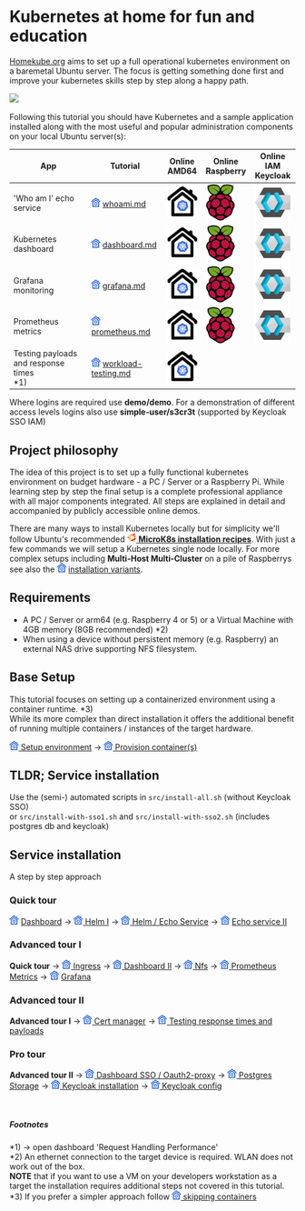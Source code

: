 # Kubernetes at home for fun and education

[Homekube.org](https://homekube.org) aims to set up a full operational kubernetes environment on a baremetal Ubuntu server. 
The focus is getting something done first and improve your kubernetes skills step by step along a happy path.  

![](docs/images/Rasberry-Pi4-Stack.jpg)

Following this tutorial you should have Kubernetes and a sample application installed 
along with the most useful and popular administration components on your local Ubuntu server(s):

| App                                          |Tutorial| Online <br> AMD64                                                               | Online <br> Raspberry                                      | Online IAM<br> Keycloak                  
|----------------------------------------------|--------|---------------------------------------------------------------------------------|----------------------------------------------------------------------------------------------------|---------------------------------------------------------------------------------|
| 'Who am I' echo service                      |![](docs/images/ico/color/homekube_16.png) [whoami.md](docs/whoami.md) | [![](docs/images/homekube_64.png)](https://whoami.homekube.org)                 | [![](docs/images/raspberry_64.png) ](https://whoami.pi.homekube.org)                         | [![](docs/images/keycloak_64.png) ](https://whoami.auth.homekube.org) |
| Kubernetes dashboard                         |![](docs/images/ico/color/homekube_16.png) [dashboard.md](docs/dashboard.md)| [![](docs/images/homekube_64.png) ](https://dashboard.homekube.org/#/pod?namespace=_all) | [![](docs/images/raspberry_64.png) ](https://dashboard.pi.homekube.org/#/pod?namespace=_all) | [![](docs/images/keycloak_64.png) ](https://dashboard.auth.homekube.org/#/pod?namespace=_all) |
| Grafana monitoring                           |![](docs/images/ico/color/homekube_16.png) [grafana.md](docs/grafana.md)| [![](docs/images/homekube_64.png)](https://grafana.homekube.org)                | [![](docs/images/raspberry_64.png) ](https://grafana.pi.homekube.org)                        | [![](docs/images/keycloak_64.png) ](https://grafana.auth.homekube.org) | 
| Prometheus metrics                           |![](docs/images/ico/color/homekube_16.png) [prometheus.md](docs/prometheus.md)| [![](docs/images/homekube_64.png)](https://prometheus.homekube.org)             | [![](docs/images/raspberry_64.png) ](https://prometheus.pi.homekube.org)                     | [![](docs/images/keycloak_64.png) ](https://prometheus.auth.homekube.org) | 
| Testing payloads and response times <br> *1) |![](docs/images/ico/color/homekube_16.png) [workload-testing.md](docs/workload-testing.md)| [![](docs/images/homekube_64.png) ](https://grafana.homekube.org)               |                                                                                                    |

Where logins are required use **demo/demo**. For a demonstration of different access levels logins also use **simple-user/s3cr3t** (supported by Keycloak SSO IAM) 

## Project philosophy
The idea of this project is to set up a fully functional kubernetes environment on budget hardware - a PC / Server or a Raspberry Pi. While learning step by step the final setup 
is a complete professional appliance with all major components integrated. All steps are explained in detail and accompanied by publicly accessible online demos. 

There are many ways to install Kubernetes locally but for simplicity we'll follow Ubuntu's recommended [![](docs/images/ico/color/ubuntu_16.png) **MicroK8s installation recipes**](https://microk8s.io/docs).
With just a few commands we will setup a Kubernetes single node locally. For more complex setups including **Multi-Host Multi-Cluster** on a pile of Raspberrys see also the ![](docs/images/ico/color/homekube_16.png) [installation variants](docs/inst_readme.md).

## Requirements

* A PC / Server or arm64 (e.g. Raspberry 4 or 5) or a Virtual Machine with 4GB memory (8GB recommended) *2)
* When using a device without persistent memory (e.g. Raspberry) an external NAS drive supporting NFS filesystem.

## Base Setup

This tutorial focuses on setting up a containerized environment using a container runtime. *3)  
While its more complex than direct installation it offers the additional benefit of running multiple containers / instances of the target hardware.

![](docs/images/ico/color/homekube_16.png)[ Setup environment](docs/inst_microk8s-lxc-macvlan.md)  -> ![](docs/images/ico/color/homekube_16.png)[ Provision container(s)](docs/inst_provision-microk8s-lxc.md) 

## TLDR; Service installation

Use the (semi-) automated scripts in ``src/install-all.sh`` (without Keycloak SSO)  
or ``src/install-with-sso1.sh`` and ``src/install-with-sso2.sh`` (includes postgres db and keycloak)

## Service installation

A step by step approach

### Quick tour

![](docs/images/ico/color/homekube_16.png) [ Dashboard](docs/dashboard.md) ->
![](docs/images/ico/color/homekube_16.png)[ Helm I](docs/helm.md) ->
![](docs/images/ico/color/homekube_16.png)[ Helm / Echo Service](docs/helm-basics.md) ->
![](docs/images/ico/color/homekube_16.png) [ Echo service II](docs/whoami.md) 

### Advanced tour I
**Quick tour** ->
![](docs/images/ico/color/homekube_16.png)[ Ingress](docs/ingress.md) ->
![](docs/images/ico/color/homekube_16.png)[ Dashboard II](docs/dashboard-auth.md) ->
![](docs/images/ico/color/homekube_16.png)[ Nfs](docs/nfs.md) ->
![](docs/images/ico/color/homekube_16.png)[ Prometheus Metrics](docs/prometheus.md) ->
![](docs/images/ico/color/homekube_16.png) [ Grafana](docs/grafana.md)

### Advanced tour II
**Advanced tour I** ->
![](docs/images/ico/color/homekube_16.png)[ Cert manager](docs/cert-manager.md) ->
![](docs/images/ico/color/homekube_16.png)[ Testing response times and payloads](docs/workload-testing.md)

### Pro tour 
**Advanced tour II** ->
![](docs/images/ico/color/homekube_16.png)[ Dashboard SSO / Oauth2-proxy](docs/oauth-proxy.md) ->
![](docs/images/ico/color/homekube_16.png)[ Postgres Storage](docs/postgres.md) ->
![](docs/images/ico/color/homekube_16.png)[ Keycloak installation](docs/keycloak-installation.md) ->
![](docs/images/ico/color/homekube_16.png)[ Keycloak config](docs/keycloak-configuration.md)

<br>



##### Footnotes
*1)  -> open dashboard 'Request Handling Performance'  
*2)  An ethernet connection to the target device is required. WLAN does not work out of the box.  
**NOTE** that if you want to use a VM on your developers workstation as a target the installation requires additional steps not covered in this tutorial.  
*3) If you prefer a simpler approach follow ![](docs/images/ico/color/homekube_16.png)[ skipping containers](docs/installation.md) 